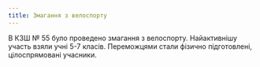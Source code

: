 ```yaml
---
title: Змагання з велоспорту
---
```


В КЗШ № 55 було проведено змагання з велоспорту. Найактивнішу участь взяли учні 5-7 класів. Переможцями стали фізично підготовлені, цілоспрямовані учасники.

<slideshow id="_/72157646446730804" />
